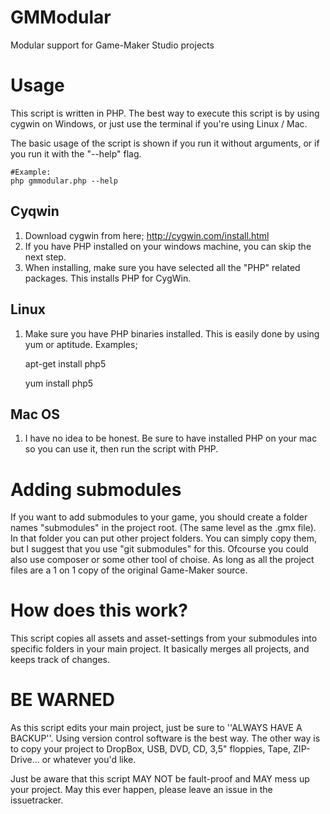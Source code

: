 GMModular
=========

Modular support for Game-Maker Studio projects

Usage
=====
This script is written in PHP.
The best way to execute this script is by using cygwin on Windows, or just use the terminal if you're using Linux / Mac.

The basic usage of the script is shown if you run it without arguments, or if you run it with the "--help" flag.

    #Example:
    php gmmodular.php --help

## Cyqwin
1. Download cygwin from here; http://cygwin.com/install.html
2. If you have PHP installed on your windows machine, you can skip the next step.
3. When installing, make sure you have selected all the "PHP" related packages. This installs PHP for CygWin.

## Linux
1. Make sure you have PHP binaries installed. This is easily done by using yum or aptitude. Examples;

    apt-get install php5

    yum install php5

## Mac OS
1. I have no idea to be honest. Be sure to have installed PHP on your mac so you can use it, then run the script with PHP.

Adding submodules
=================
If you want to add submodules to your game, you should create a folder names "submodules" in the project root. (The same level as the .gmx file). In that folder you can put other project folders. You can simply copy them, but I suggest that you use "git submodules" for this. Ofcourse you could also use composer or some other tool of choise. As long as all the project files are a 1 on 1 copy of the original Game-Maker source.

How does this work?
===================
This script copies all assets and asset-settings from your submodules into specific folders in your main project. It basically merges all projects, and keeps track of changes.

BE WARNED
=========
As this script edits your main project, just be sure to ''ALWAYS HAVE A BACKUP''. Using version control software is the best way. The other way is to copy your project to DropBox, USB, DVD, CD, 3,5" floppies, Tape, ZIP-Drive... or whatever you'd like.

Just be aware that this script MAY NOT be fault-proof and MAY mess up your project. May this ever happen, please leave an issue in the issuetracker.